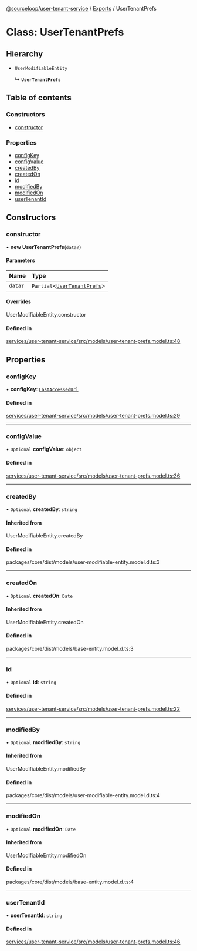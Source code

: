 [@sourceloop/user-tenant-service](../README.md) / [Exports](../modules.md) / UserTenantPrefs

# Class: UserTenantPrefs

## Hierarchy

- `UserModifiableEntity`

  ↳ **`UserTenantPrefs`**

## Table of contents

### Constructors

- [constructor](UserTenantPrefs.md#constructor)

### Properties

- [configKey](UserTenantPrefs.md#configkey)
- [configValue](UserTenantPrefs.md#configvalue)
- [createdBy](UserTenantPrefs.md#createdby)
- [createdOn](UserTenantPrefs.md#createdon)
- [id](UserTenantPrefs.md#id)
- [modifiedBy](UserTenantPrefs.md#modifiedby)
- [modifiedOn](UserTenantPrefs.md#modifiedon)
- [userTenantId](UserTenantPrefs.md#usertenantid)

## Constructors

### constructor

• **new UserTenantPrefs**(`data?`)

#### Parameters

| Name | Type |
| :------ | :------ |
| `data?` | `Partial`<[`UserTenantPrefs`](UserTenantPrefs.md)\> |

#### Overrides

UserModifiableEntity.constructor

#### Defined in

[services/user-tenant-service/src/models/user-tenant-prefs.model.ts:48](https://github.com/sourcefuse/loopback4-microservice-catalog/blob/00e854d46/services/user-tenant-service/src/models/user-tenant-prefs.model.ts#L48)

## Properties

### configKey

• **configKey**: [`LastAccessedUrl`](../enums/UserConfigKey.md#lastaccessedurl)

#### Defined in

[services/user-tenant-service/src/models/user-tenant-prefs.model.ts:29](https://github.com/sourcefuse/loopback4-microservice-catalog/blob/00e854d46/services/user-tenant-service/src/models/user-tenant-prefs.model.ts#L29)

___

### configValue

• `Optional` **configValue**: `object`

#### Defined in

[services/user-tenant-service/src/models/user-tenant-prefs.model.ts:36](https://github.com/sourcefuse/loopback4-microservice-catalog/blob/00e854d46/services/user-tenant-service/src/models/user-tenant-prefs.model.ts#L36)

___

### createdBy

• `Optional` **createdBy**: `string`

#### Inherited from

UserModifiableEntity.createdBy

#### Defined in

packages/core/dist/models/user-modifiable-entity.model.d.ts:3

___

### createdOn

• `Optional` **createdOn**: `Date`

#### Inherited from

UserModifiableEntity.createdOn

#### Defined in

packages/core/dist/models/base-entity.model.d.ts:3

___

### id

• `Optional` **id**: `string`

#### Defined in

[services/user-tenant-service/src/models/user-tenant-prefs.model.ts:22](https://github.com/sourcefuse/loopback4-microservice-catalog/blob/00e854d46/services/user-tenant-service/src/models/user-tenant-prefs.model.ts#L22)

___

### modifiedBy

• `Optional` **modifiedBy**: `string`

#### Inherited from

UserModifiableEntity.modifiedBy

#### Defined in

packages/core/dist/models/user-modifiable-entity.model.d.ts:4

___

### modifiedOn

• `Optional` **modifiedOn**: `Date`

#### Inherited from

UserModifiableEntity.modifiedOn

#### Defined in

packages/core/dist/models/base-entity.model.d.ts:4

___

### userTenantId

• **userTenantId**: `string`

#### Defined in

[services/user-tenant-service/src/models/user-tenant-prefs.model.ts:46](https://github.com/sourcefuse/loopback4-microservice-catalog/blob/00e854d46/services/user-tenant-service/src/models/user-tenant-prefs.model.ts#L46)
